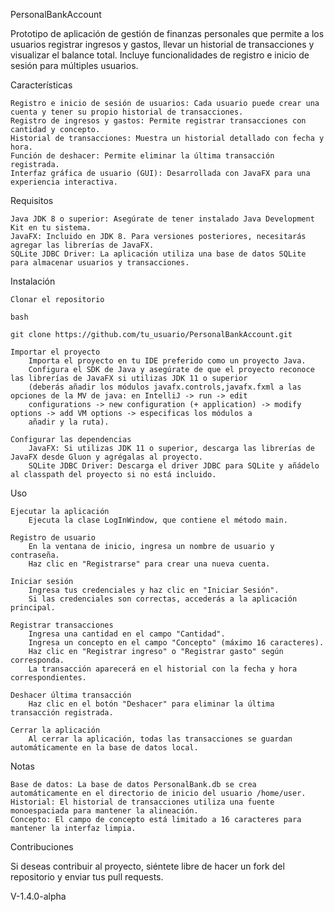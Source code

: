 PersonalBankAccount

Prototipo de aplicación de gestión de finanzas personales que permite a los usuarios registrar ingresos y gastos, llevar un historial de transacciones y visualizar el balance total. Incluye funcionalidades de registro e inicio de sesión para múltiples usuarios.

Características

    Registro e inicio de sesión de usuarios: Cada usuario puede crear una cuenta y tener su propio historial de transacciones.
    Registro de ingresos y gastos: Permite registrar transacciones con cantidad y concepto.
    Historial de transacciones: Muestra un historial detallado con fecha y hora.
    Función de deshacer: Permite eliminar la última transacción registrada.
    Interfaz gráfica de usuario (GUI): Desarrollada con JavaFX para una experiencia interactiva.

Requisitos

    Java JDK 8 o superior: Asegúrate de tener instalado Java Development Kit en tu sistema.
    JavaFX: Incluido en JDK 8. Para versiones posteriores, necesitarás agregar las librerías de JavaFX.
    SQLite JDBC Driver: La aplicación utiliza una base de datos SQLite para almacenar usuarios y transacciones.

Instalación

    Clonar el repositorio

    bash

    git clone https://github.com/tu_usuario/PersonalBankAccount.git

    Importar el proyecto
        Importa el proyecto en tu IDE preferido como un proyecto Java.
        Configura el SDK de Java y asegúrate de que el proyecto reconoce las librerías de JavaFX si utilizas JDK 11 o superior
        (deberás añadir los módulos javafx.controls,javafx.fxml a las opciones de la MV de java: en IntelliJ -> run -> edit 
        configurations -> new configuration (+ application) -> modify options -> add VM options -> especificas los módulos a 
        añadir y la ruta).

    Configurar las dependencias
        JavaFX: Si utilizas JDK 11 o superior, descarga las librerías de JavaFX desde Gluon y agrégalas al proyecto.
        SQLite JDBC Driver: Descarga el driver JDBC para SQLite y añádelo al classpath del proyecto si no está incluido.

Uso

    Ejecutar la aplicación
        Ejecuta la clase LogInWindow, que contiene el método main.

    Registro de usuario
        En la ventana de inicio, ingresa un nombre de usuario y contraseña.
        Haz clic en "Registrarse" para crear una nueva cuenta.

    Iniciar sesión
        Ingresa tus credenciales y haz clic en "Iniciar Sesión".
        Si las credenciales son correctas, accederás a la aplicación principal.

    Registrar transacciones
        Ingresa una cantidad en el campo "Cantidad".
        Ingresa un concepto en el campo "Concepto" (máximo 16 caracteres).
        Haz clic en "Registrar ingreso" o "Registrar gasto" según corresponda.
        La transacción aparecerá en el historial con la fecha y hora correspondientes.

    Deshacer última transacción
        Haz clic en el botón "Deshacer" para eliminar la última transacción registrada.

    Cerrar la aplicación
        Al cerrar la aplicación, todas las transacciones se guardan automáticamente en la base de datos local.

Notas

    Base de datos: La base de datos PersonalBank.db se crea automáticamente en el directorio de inicio del usuario /home/user.
    Historial: El historial de transacciones utiliza una fuente monoespaciada para mantener la alineación.
    Concepto: El campo de concepto está limitado a 16 caracteres para mantener la interfaz limpia.

Contribuciones

Si deseas contribuir al proyecto, siéntete libre de hacer un fork del repositorio y enviar tus pull requests.


V-1.4.0-alpha
